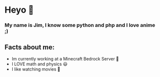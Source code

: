 # Heyo 🤗
### My name is Jim, I know some python and php and I love anime ;)
## Facts about me:
* Im currently working at a Minecraft Bedrock Server 👀
* I LOVE math and physics 😃
* I like watching movies 🍕
